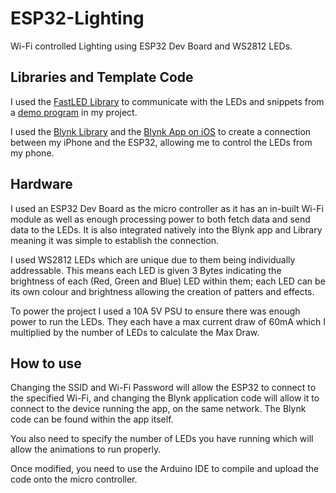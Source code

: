 # ESP32-Lighting
Wi-Fi controlled Lighting using ESP32 Dev Board and WS2812 LEDs.

## Libraries and Template Code

I used the [FastLED Library](https://github.com/FastLED/FastLED) to communicate with the LEDs and snippets from a 
[demo program](https://github.com/FastLED/FastLED/tree/master/examples/DemoReel100) in my project.

I used the [Blynk Library](https://github.com/blynkkk/blynk-library) and the 
[Blynk App on iOS](https://apps.apple.com/us/app/blynk-iot-for-arduino-esp32/id808760481) to create a connection between
 my iPhone and the ESP32, allowing me to control the LEDs from my phone.

## Hardware

I used an ESP32 Dev Board as the micro controller as it has an in-built Wi-Fi module as well as enough processing power 
to both fetch data and send data to the LEDs. It is also integrated natively into the Blynk app and Library meaning it 
was simple to establish the connection.

I used WS2812 LEDs which are unique due to them being individually addressable. This means each LED is given 3 Bytes 
indicating the brightness of each (Red, Green and Blue) LED within them; each LED can be its own colour and brightness 
allowing the creation of patters and effects.

To power the project I used a 10A 5V PSU to ensure there was enough power to run the LEDs. They each have a max current 
draw of 60mA which I multiplied by the number of LEDs to calculate the Max Draw.

## How to use

Changing the SSID and Wi-Fi Password will allow the ESP32 to connect to the specified Wi-Fi, and changing the Blynk
 application code will allow it to connect to the device running the app, on the same network. The Blynk code can be 
 found within the app itself. 

You also need to specify the number of LEDs you have running which will allow the animations to run properly.

Once modified, you need to use the Arduino IDE to compile and upload the code onto the micro controller.